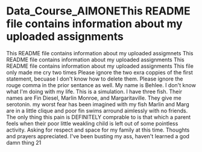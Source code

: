 # Data_Course_AIMONEThis README file contains information about my uploaded assignments
This README file contains information about my uploaded assigmnets
This README file contains information about my uploaded assignments
This README file contains information about my uploaded assignments
This file only made me cry two times
Please ignore the two exra coppies of the first statement, becuase I don't know how to delete them.
 Please ignore the rouge comma in the prior sentance as well.
My name is Behlee.
I don't know what I'm doing with my life.
This is a simulation.
I have three fish.
Their names are Fin Diesel, Marlin Monroe, and Margaritaville.
They give me serotonin.
my worst fear has been imagined with my fish
Marlin and Marg are in a little clique and poor fin swims arround aimlessly with no friends.
The only thing this pain is DEFINITELY comprable to is that which a parent feels when their poor little weakling child is left out of some pointless activity.
Asking for respect and space for my family at this time.
Thoughts and prayers appreciated.
I've been busting my ass, haven't learned a god damn thing
21
